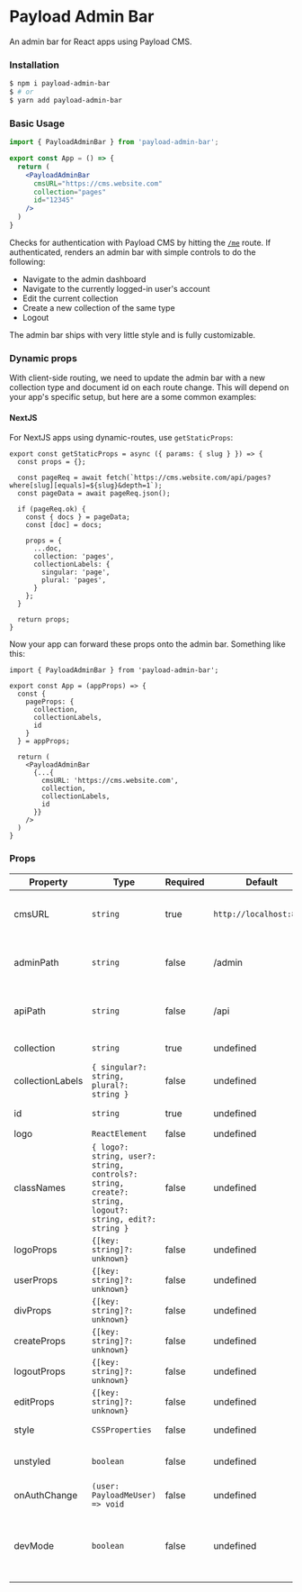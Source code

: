 # Payload Admin Bar

An admin bar for React apps using Payload CMS.

### Installation

```bash
$ npm i payload-admin-bar
$ # or
$ yarn add payload-admin-bar
```

### Basic Usage

```jsx
import { PayloadAdminBar } from 'payload-admin-bar';

export const App = () => {
  return (
    <PayloadAdminBar
      cmsURL="https://cms.website.com"
      collection="pages"
      id="12345"
    />
  )
}
```

Checks for authentication with Payload CMS by hitting the [`/me`](https://payloadcms.com/docs/authentication/operations#me) route. If authenticated, renders an admin bar with simple controls to do the following:

- Navigate to the admin dashboard
- Navigate to the currently logged-in user's account
- Edit the current collection
- Create a new collection of the same type
- Logout

The admin bar ships with very little style and is fully customizable.

### Dynamic props

With client-side routing, we need to update the admin bar with a new collection type and document id on each route change. This will depend on your app's specific setup, but here are a some common examples:

#### NextJS

For NextJS apps using dynamic-routes, use `getStaticProps`:

```
export const getStaticProps = async ({ params: { slug } }) => {
  const props = {};

  const pageReq = await fetch(`https://cms.website.com/api/pages?where[slug][equals]=${slug}&depth=1`);
  const pageData = await pageReq.json();

  if (pageReq.ok) {
    const { docs } = pageData;
    const [doc] = docs;

    props = {
      ...doc,
      collection: 'pages',
      collectionLabels: {
        singular: 'page',
        plural: 'pages',
      }
    };
  }

  return props;
}
```

Now your app can forward these props onto the admin bar. Something like this:

```
import { PayloadAdminBar } from 'payload-admin-bar';

export const App = (appProps) => {
  const {
    pageProps: {
      collection,
      collectionLabels,
      id
    }
  } = appProps;

  return (
    <PayloadAdminBar
      {...{
        cmsURL: 'https://cms.website.com',
        collection,
        collectionLabels,
        id
      }}
    />
  )
}
```

### Props
Property | Type | Required | Default | Description
--- | --- | --- | ---  | ---
cmsURL | `string` | true | `http://localhost:8000` | `serverURL` as defined in your [Payload config](https://payloadcms.com/docs/configuration/overview#options)
adminPath | `string` | false | /admin | `routes` as defined in your [Payload config](https://payloadcms.com/docs/configuration/overview#options)
apiPath | `string` | false | /api | `routes` as defined in your [Payload config](https://payloadcms.com/docs/configuration/overview#options)
collection | `string` | true | undefined | Slug of your [collection](https://payloadcms.com/docs/configuration/collections)
collectionLabels | `{ singular?: string, plural?: string }` | false | undefined | Labels of your [collection](https://payloadcms.com/docs/configuration/collections)
id | `string` | true | undefined | id of the document
logo | `ReactElement` | false | undefined | Custom logo
classNames | `{ logo?: string, user?: string, controls?: string, create?: string, logout?: string, edit?: string }` | false | undefined | Custom class names, one for each rendered element
logoProps | `{[key: string]?: unknown}` | false | undefined | Custom props
userProps | `{[key: string]?: unknown}` | false | undefined | Custom props
divProps | `{[key: string]?: unknown}` | false | undefined | Custom props
createProps | `{[key: string]?: unknown}` | false | undefined | Custom props
logoutProps | `{[key: string]?: unknown}` | false | undefined | Custom props
editProps | `{[key: string]?: unknown}` | false | undefined | Custom props
style | `CSSProperties` | false | undefined | Custom inline style
unstyled | `boolean` | false | undefined | If true, renders no inline style
onAuthChange | `(user: PayloadMeUser) => void` | false | undefined | Fired on each auth change
devMode | `boolean` | false | undefined | If true, fakes authentication (useful when dealing with [SameSite cookies](https://developer.mozilla.org/en-US/docs/Web/HTTP/Headers/Set-Cookie/SameSite))
